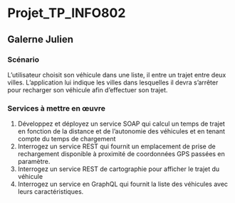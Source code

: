 # Projet_TP_INFO802
## Galerne Julien

### Scénario
L’utilisateur choisit son véhicule dans une liste, il entre un trajet entre deux villes.
L’application lui indique les villes dans lesquelles il devra s’arrêter pour recharger son véhicule
afin d’effectuer son trajet.


### Services à mettre en œuvre
1. Développez et déployez un service SOAP qui calcul un temps de trajet en fonction de la
distance et de l’autonomie des véhicules et en tenant compte du temps de
chargement
2. Interrogez un service REST qui fournit un emplacement de prise de rechargement
disponible à proximité de coordonnées GPS passées en paramètre.
3. Interrogez un service REST de cartographie pour afficher le trajet du véhicule
4. Interrogez un service en GraphQL qui fournit la liste des véhicules avec leurs
caractéristiques.
 
